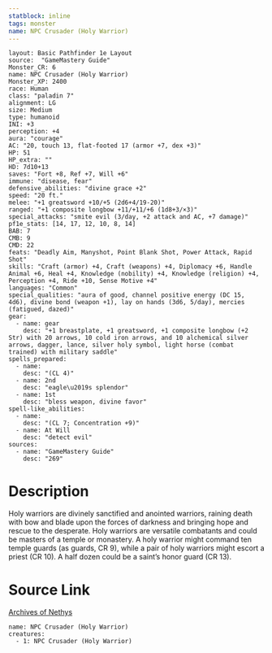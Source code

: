 ```yaml
---
statblock: inline
tags: monster
name: NPC Crusader (Holy Warrior)
---
```

```statblock
layout: Basic Pathfinder 1e Layout
source:  "GameMastery Guide"
Monster_CR: 6
name: NPC Crusader (Holy Warrior)
Monster_XP: 2400
race: Human
class: "paladin 7"
alignment: LG
size: Medium
type: humanoid
INI: +3
perception: +4
aura: "courage"
AC: "20, touch 13, flat-footed 17 (armor +7, dex +3)"
HP: 51
HP_extra: ""
HD: 7d10+13
saves: "Fort +8, Ref +7, Will +6"
immune: "disease, fear"
defensive_abilities: "divine grace +2"
speed: "20 ft."
melee: "+1 greatsword +10/+5 (2d6+4/19-20)"
ranged: "+1 composite longbow +11/+11/+6 (1d8+3/×3)"
special_attacks: "smite evil (3/day, +2 attack and AC, +7 damage)"
pf1e_stats: [14, 17, 12, 10, 8, 14]
BAB: 7
CMB: 9
CMD: 22
feats: "Deadly Aim, Manyshot, Point Blank Shot, Power Attack, Rapid Shot"
skills: "Craft (armor) +4, Craft (weapons) +4, Diplomacy +6, Handle Animal +6, Heal +4, Knowledge (nobility) +4, Knowledge (religion) +4, Perception +4, Ride +10, Sense Motive +4"
languages: "Common"
special_qualities: "aura of good, channel positive energy (DC 15, 4d6), divine bond (weapon +1), lay on hands (3d6, 5/day), mercies (fatigued, dazed)"
gear:
  - name: gear
    desc: "+1 breastplate, +1 greatsword, +1 composite longbow (+2 Str) with 20 arrows, 10 cold iron arrows, and 10 alchemical silver arrows, dagger, lance, silver holy symbol, light horse (combat trained) with military saddle"
spells_prepared:
  - name:
    desc: "(CL 4)"
  - name: 2nd
    desc: "eagle\u2019s splendor"
  - name: 1st
    desc: "bless weapon, divine favor"
spell-like_abilities:
  - name:
    desc: "(CL 7; Concentration +9)"
  - name: At Will
    desc: "detect evil"
sources:
  - name: "GameMastery Guide"
    desc: "269"
```
# Description
Holy warriors are divinely sanctified and anointed warriors, raining death with bow and blade upon the forces of darkness and bringing hope and rescue to the desperate. Holy warriors are versatile combatants and could be masters of a temple or monastery. A holy warrior might command ten temple guards (as guards, CR 9), while a pair of holy warriors might escort a priest (CR 10). A half dozen could be a saint’s honor guard (CR 13).
# Source Link
[Archives of Nethys](https://aonprd.com/NPCDisplay.aspx?ItemName=Crusader%20(Holy%20Warrior))
```encounter-table
name: NPC Crusader (Holy Warrior)
creatures:
  - 1: NPC Crusader (Holy Warrior)
```
